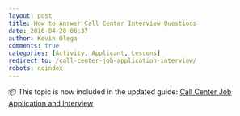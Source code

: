 ```yaml
---
layout: post
title: How to Answer Call Center Interview Questions
date: 2016-04-28 06:37
author: Kevin Olega
comments: true
categories: [Activity, Applicant, Lessons]
redirect_to: /call-center-job-application-interview/
robots: noindex
---
```

📦 This topic is now included in the updated guide: [Call Center Job Application and Interview](/call-center-job-application-interview/)
